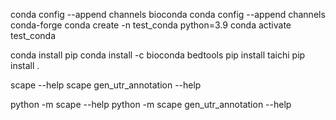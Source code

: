 conda config --append channels bioconda 
conda config --append channels conda-forge 
conda create -n test_conda python=3.9
conda activate test_conda

conda install pip
conda install -c bioconda bedtools
pip install taichi
pip install .

scape --help
scape gen_utr_annotation --help

python -m scape --help
python -m scape gen_utr_annotation --help



